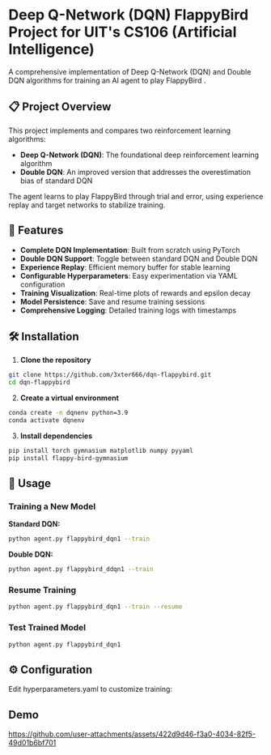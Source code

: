 # Deep Q-Network (DQN) FlappyBird Project for UIT's CS106 (Artificial Intelligence)

A comprehensive implementation of Deep Q-Network (DQN) and Double DQN algorithms for training an AI agent to play FlappyBird .

## 📋 Project Overview

This project implements and compares two reinforcement learning algorithms:
- **Deep Q-Network (DQN)**: The foundational deep reinforcement learning algorithm
- **Double DQN**: An improved version that addresses the overestimation bias of standard DQN

The agent learns to play FlappyBird through trial and error, using experience replay and target networks to stabilize training.

## 🚀 Features

- **Complete DQN Implementation**: Built from scratch using PyTorch
- **Double DQN Support**: Toggle between standard DQN and Double DQN
- **Experience Replay**: Efficient memory buffer for stable learning
- **Configurable Hyperparameters**: Easy experimentation via YAML configuration
- **Training Visualization**: Real-time plots of rewards and epsilon decay
- **Model Persistence**: Save and resume training sessions
- **Comprehensive Logging**: Detailed training logs with timestamps

## 🛠️ Installation

1. **Clone the repository**
```bash
git clone https://github.com/3xter666/dqn-flappybird.git
cd dqn-flappybird
```

2. **Create a virtual environment**
```bash
conda create -n dqnenv python=3.9
conda activate dqnenv
```

3. **Install dependencies**
```bash
pip install torch gymnasium matplotlib numpy pyyaml
pip install flappy-bird-gymnasium
```

## 🎯 Usage

### Training a New Model

**Standard DQN:**
```bash
python agent.py flappybird_dqn1 --train
```

**Double DQN:**
```bash
python agent.py flappybird_ddqn1 --train
```

### Resume Training
```bash
python agent.py flappybird_dqn1 --train --resume
```

### Test Trained Model
```bash
python agent.py flappybird_dqn1
```

## ⚙️ Configuration

Edit hyperparameters.yaml to customize training:

## Demo

https://github.com/user-attachments/assets/422d9d46-f3a0-4034-82f5-49d01b6bf701

